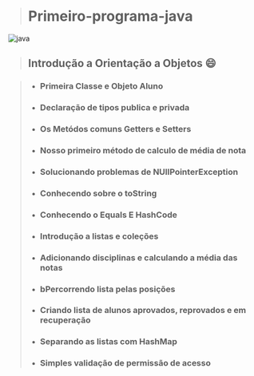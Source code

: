 > <h1>Primeiro-programa-java</h1>

![java](https://user-images.githubusercontent.com/42326283/152260291-7ba7d325-a354-414a-8eec-66e4ca013789.jpg)

> ## Introdução a Orientação a Objetos 😄


 >  - ### Primeira Classe e Objeto Aluno
 >  - ### Declaração de tipos publica e privada
 >  - ### Os Metódos comuns Getters e Setters
 >  - ### Nosso primeiro método de calculo de média de nota
 >  - ### Solucionando problemas de NUllPointerException
 >  - ### Conhecendo sobre o toString
 >  - ### Conhecendo o Equals E HashCode
 >  - ### Introdução a listas e coleções
 >  - ### Adicionando disciplinas e calculando a média das notas
 >  - ### bPercorrendo lista pelas posições
 >  - ### Criando lista de alunos aprovados, reprovados e em recuperação
 >  - ### Separando as listas com HashMap
 >  - ### Simples validação de permissão de acesso
